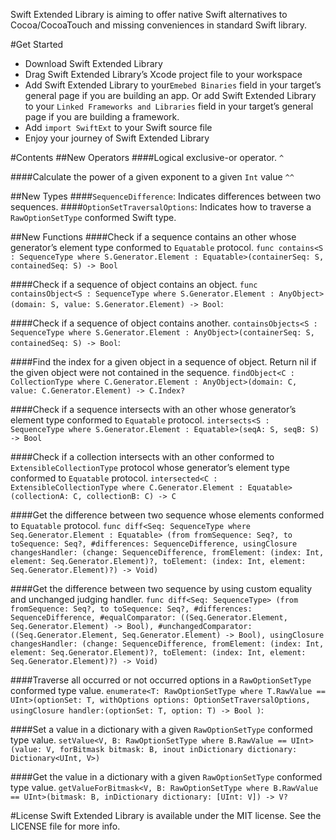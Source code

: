 Swift Extended Library is aiming to offer native Swift alternatives to Cocoa/CocoaTouch and missing conveniences in standard Swift library.

#Get Started
- Download Swift Extended Library
- Drag Swift Extended Library’s Xcode project file to your workspace
- Add Swift Extended Library to your`Emebed Binaries`  field in your target’s general page if you are building an app. Or add Swift Extended Library to your `Linked Frameworks and Libraries` field in your target’s general page if you are building a framework.
- Add `import SwiftExt` to your Swift source file
- Enjoy your journey of Swift Extended Library

#Contents
##New Operators
####Logical exclusive-or operator.
`^`

####Calculate the power of a given exponent to a given `Int` value
`^^`

##New Types
####`SequenceDifference`:
Indicates differences between two sequences.
####`OptionSetTraversalOptions`:
Indicates how to traverse a `RawOptionSetType` conformed Swift type.

##New Functions
####Check if a sequence contains an other whose generator’s element type conformed to `Equatable` protocol.
`func contains<S : SequenceType where S.Generator.Element : Equatable>(containerSeq: S, containedSeq: S) -> Bool`

####Check if a sequence of object contains an object.
`func containsObject<S : SequenceType where S.Generator.Element : AnyObject>(domain: S, value: S.Generator.Element) -> Bool`:

####Check if a sequence of object contains another.
`containsObjects<S : SequenceType where S.Generator.Element : AnyObject>(containerSeq: S, containedSeq: S) -> Bool`:

####Find the index for a given object in a sequence of object. Return nil if the given object were not contained in the sequence.
`findObject<C : CollectionType where C.Generator.Element : AnyObject>(domain: C, value: C.Generator.Element) -> C.Index?`

####Check if a sequence intersects with an other whose generator’s element type conformed to `Equatable` protocol.
`intersects<S : SequenceType where S.Generator.Element : Equatable>(seqA: S, seqB: S) -> Bool`

####Check if a collection intersects with an other conformed to `ExtensibleCollectionType` protocol whose generator’s element type conformed to `Equatable` protocol.
`intersected<C : ExtensibleCollectionType where C.Generator.Element : Equatable>(collectionA: C, collectionB: C) -> C`

####Get the difference between two sequence whose elements conformed to `Equatable` protocol.
`func diff<Seq: SequenceType where Seq.Generator.Element : Equatable> (from fromSequence: Seq?, to toSequence: Seq?, #differences: SequenceDifference, usingClosure changesHandler: (change: SequenceDifference, fromElement: (index: Int, element: Seq.Generator.Element)?, toElement: (index: Int, element: Seq.Generator.Element)?) -> Void)`

####Get the difference between two sequence by using custom equality and unchanged judging handler.
`func diff<Seq: SequenceType> (from fromSequence: Seq?, to toSequence: Seq?, #differences: SequenceDifference, #equalComparator: ((Seq.Generator.Element, Seq.Generator.Element) -> Bool), #unchangedComparator: ((Seq.Generator.Element, Seq.Generator.Element) -> Bool), usingClosure changesHandler: (change: SequenceDifference, fromElement: (index: Int, element: Seq.Generator.Element)?, toElement: (index: Int, element: Seq.Generator.Element)?) -> Void)`

####Traverse all occurred or not occurred options in a `RawOptionSetType` conformed type value.
`enumerate<T: RawOptionSetType where T.RawValue == UInt>(optionSet: T, withOptions options: OptionSetTraversalOptions, usingClosure handler:(optionSet: T, option: T) -> Bool )`:

####Set a value in a dictionary with a given `RawOptionSetType` conformed type value.
`setValue<V, B: RawOptionSetType where B.RawValue == UInt>(value: V, forBitmask bitmask: B, inout inDictionary dictionary: Dictionary<UInt, V>)`

####Get the value in a dictionary with a given `RawOptionSetType` conformed type value.
`getValueForBitmask<V, B: RawOptionSetType where B.RawValue == UInt>(bitmask: B, inDictionary dictionary: [UInt: V]) -> V?`

#License
Swift Extended Library is available under the MIT license. See the LICENSE file for more info.

